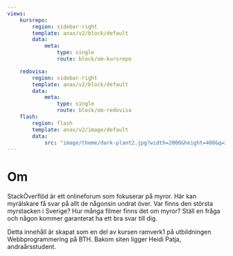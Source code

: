 ```yaml
---
views:
    kursrepo:
        region: sidebar-right
        template: anax/v2/block/default
        data:
            meta:
                type: single
                route: block/om-kursrepo

    redovisa:
        region: sidebar-right
        template: anax/v2/block/default
        data:
            meta:
                type: single
                route: block/om-redovisa
    flash:
        region: flash
        template: anax/v2/image/default
        data:
            src: "image/theme/dark-plant2.jpg?width=2000&height=400&q=100"
---
```

Om
=========================

StackÖverflöd är ett onlineforum som fokuserar på myror. Här kan myrälskare få svar på allt de någonsin undrat över. Var finns den största myrstacken i Sverige? Hur många filmer finns det om myror? Ställ en fråga och någon kommer garanterat ha ett bra svar till dig.

Detta innehåll är skapat som en del av kursen ramverk1 på utbildningen Webbprogrammering på BTH. Bakom siten ligger Heidi Patja, andraårsstudent.

